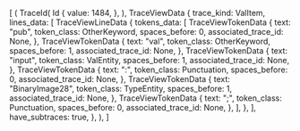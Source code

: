 [
    (
        TraceId(
            Id {
                value: 1484,
            },
        ),
        TraceViewData {
            trace_kind: ValItem,
            lines_data: [
                TraceViewLineData {
                    tokens_data: [
                        TraceViewTokenData {
                            text: "pub",
                            token_class: OtherKeyword,
                            spaces_before: 0,
                            associated_trace_id: None,
                        },
                        TraceViewTokenData {
                            text: "val",
                            token_class: OtherKeyword,
                            spaces_before: 1,
                            associated_trace_id: None,
                        },
                        TraceViewTokenData {
                            text: "input",
                            token_class: ValEntity,
                            spaces_before: 1,
                            associated_trace_id: None,
                        },
                        TraceViewTokenData {
                            text: ":",
                            token_class: Punctuation,
                            spaces_before: 0,
                            associated_trace_id: None,
                        },
                        TraceViewTokenData {
                            text: "BinaryImage28",
                            token_class: TypeEntity,
                            spaces_before: 1,
                            associated_trace_id: None,
                        },
                        TraceViewTokenData {
                            text: ";",
                            token_class: Punctuation,
                            spaces_before: 0,
                            associated_trace_id: None,
                        },
                    ],
                },
            ],
            have_subtraces: true,
        },
    ),
]